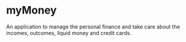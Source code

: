 # myMoney
An application to manage the personal finance and take care about the incomes, outcomes, liquid money and credit cards.
